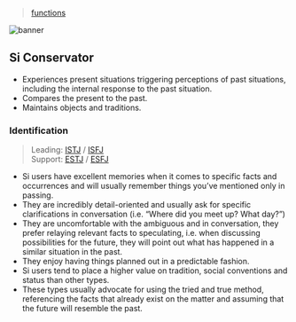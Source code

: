 > [functions](../)

![banner](/mbti/photos/banner.png)

## Si Conservator

* Experiences present situations triggering perceptions of past situations, including the internal response to the past situation.
* Compares the present to the past.
* Maintains objects and traditions.

### Identification

> Leading: [ISTJ](/mbti/types/istj) / [ISFJ](/mbti/types/isfj)  
> Support: [ESTJ](/mbti/types/estj) / [ESFJ](/mbti/types/esfj)

* Si users have excellent memories when it comes to specific facts and occurrences and will usually remember things you’ve mentioned only in passing.
* They are incredibly detail-oriented and usually ask for specific clarifications in conversation (i.e. “Where did you meet up? What day?”)
* They are uncomfortable with the ambiguous and in conversation, they prefer relaying relevant facts to speculating, i.e. when discussing possibilities for the future, they will point out what has happened in a similar situation in the past.
* They enjoy having things planned out in a predictable fashion.
* Si users tend to place a higher value on tradition, social conventions and status than other types.
* These types usually advocate for using the tried and true method, referencing the facts that already exist on the matter and assuming that the future will resemble the past.
